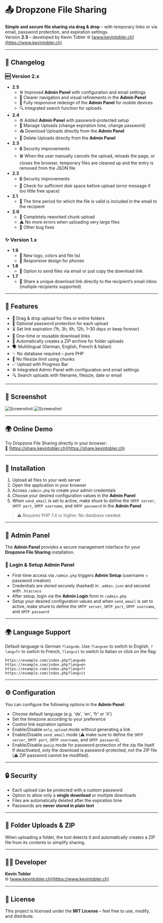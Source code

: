 # 📤 Dropzone File Sharing

**Simple and secure file sharing via drag & drop** – with temporary links or via email, password protection, and expiration settings.  
Version **2.5** – developed by Kevin Tobler 🌐 [www.kevintobler.ch](https://www.kevintobler.ch)

---

## 🔄 Changelog

### 🆕 Version 2.x
- **2.5**
  - ⚙️ Improved **Admin Panel** with configuration and email settings
  - 🧭 Clearer navigation and visual refinements in the **Admin Panel**
  - 📱 Fully responsive redesign of the **Admin Panel** for mobile devices
  - 🔍 Integrated search function for uploads
- **2.4**
  - ⚙️ Added **Admin Panel** with password-protected setup
  - 📎 Manage Uploads (change expiration time, change password)
  - 📥 Download Uploads directly from the **Admin Panel**
  - 🧹 Delete Uploads directly from the **Admin Panel**
- **2.3**
  - 🔒 Security improvements  
  - 🗑️ When the user manually cancels the upload, reloads the page, or closes the browser, temporary files are cleaned up and the entry is removed from the JSON file
- **2.2**
  - 🔒 Security improvements  
  - 💾 Check for sufficient disk space before upload (error message if too little free space)  
- **2.1**
  - 📧 The time period for which the file is valid is included in the email to the recipient
- **2.0**
  - 📘 Completely reworked chunk upload  
  - ⚠️ No more errors when uploading very large files  
  - 🐞 Other bug fixes  

### ✨ Version 1.x
- **1.9**
  - 📘 New logo, colors and file list  
  - 📱 Responsive design for phones  
- **1.8**
  - 📧 Option to send files via email or just copy the download link  
- **1.7**
  - 📧 Share a unique download link directly to the recipient’s email inbox (multiple recipients supported)  
  
---

## 🚀 Features

- 📂 Drag & drop upload for files or entire folders  
- 🔐 Optional password protection for each upload  
- ⏳ Set link expiration (1h, 3h, 6h, 12h, 1–30 days or keep forever)  
- 🔁 One-time or reusable download links  
- 📎 Automatically creates a ZIP archive for folder uploads  
- 🗣️ Multilingual (German, English, French & Italian)  
- ✨ No database required – pure PHP
- 🚫 No filesize limit using chunks
- ✅ Upload with Progress Bar
- ⚙️ Integrated Admin Panel with configuration and email settings
- 🔍 Search uploads with filename, filesize, date or email

---

## 📸 Screenshot

![Screenshot](https://online.kevintobler.ch/projectimages/DropzoneFileSharingV2-5.png)
![Screenshot](https://online.kevintobler.ch/projectimages/DropzoneFileSharingV2-5_AdminPanel.png)

---

## 🌍 Online Demo

Try Dropzone File Sharing directly in your browser:  
🔗 [https://share.kevintobler.ch](https://share.kevintobler.ch)

---

## 🔧 Installation

1. Upload all files to your web server
2. Open the application in your browser
3. Access `/admin.php` to create your admin credentials
4. Choose your desired configuration values in the **Admin Panel**
5. When `send_email` is set to active, make shure to define the `SMTP server`, `SMTP port`, `SMTP username`, and `SMTP password` in the **Admin Panel**

> ⚠️ Requires PHP 7.4 or higher. No database needed.

---

## 🧭 Admin Panel

The **Admin Panel** provides a secure management interface for your **Dropzone File Sharing** installation.

### 🔐 Login & Setup Admin Panel
- First-time access via `/admin.php` triggers **Admin Setup** (username + password creation)
- Credentials are stored securely (hashed) in `.admin.json` and secured with `.htaccess`
- After setup, login via the **Admin Login** form in `/admin.php`
- Setup your desired configuration values and when `send_email` is set to active, make shure to define the `SMTP server`, `SMTP port`, `SMTP username`, and `SMTP password`

---

## 🌍 Language Support

Default language is German `?lang=de`. Use `?lang=en` to switch to English, `?lang=fr` to switch to French, `?lang=it` to switch to Italian or click on the flag:

```
https://example.com/index.php?lang=de
https://example.com/index.php?lang=en
https://example.com/index.php?lang=fr
https://example.com/index.php?lang=it
```

---

## ⚙️ Configuration

You can configure the following options in the **Admin Panel**:

- Choose default language (e.g. 'de', 'en', 'fr' or 'it')
- Set the timezone according to your preference
- Control link expiration options
- Enable/Disable `only_upload` mode without generating a link
- Enable/Disable `send_email` mode (⚠️ make sure to define the `SMTP server`, `SMTP port`, `SMTP username`, and `SMTP password`).
- Enable/Disable `pwzip` mode for password protection of the zip file itself. If deactivated, only the download is password-protected, not the ZIP file (⚠️ ZIP password cannot be modified).

---

## 🔒 Security

- Each upload can be protected with a custom password  
- Option to allow only a **single download** or multiple downloads  
- Files are automatically deleted after the expiration time
- Passwords are **never stored in plain text**

---

## 📁 Folder Uploads & ZIP

When uploading a folder, the tool detects it and automatically creates a ZIP file from its contents to simplify sharing.

---

## 🧑‍💻 Developer

**Kevin Tobler**  
🌐 [www.kevintobler.ch](https://www.kevintobler.ch)

---

## 📜 License

This project is licensed under the **MIT License** – feel free to use, modify, and distribute.
